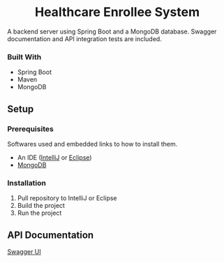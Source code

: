 <h1 align="center">Healthcare Enrollee System</h1>

A backend server using Spring Boot and a MongoDB database. Swagger documentation and API integration tests are included.


### Built With

* Spring Boot
* Maven
* MongoDB


## Setup


### Prerequisites

Softwares used and embedded links to how to install them.
* An IDE (<a href="https://www.jetbrains.com/idea/download/#section=windows">IntelliJ</a> or <a href="https://www.eclipse.org/downloads/">Eclipse</a>)
* <a href="https://docs.mongodb.com/manual/installation/">MongoDB</a>

### Installation

1. Pull repository to IntelliJ or Eclipse
2. Build the project
3. Run the project

## API Documentation
<a href="http://localhost:8080/swagger-ui.html">Swagger UI</a>

